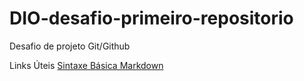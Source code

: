 # DIO-desafio-primeiro-repositorio
Desafio de projeto Git/Github

Links Úteis
[Sintaxe Básica Markdown](https://markdown.net.br/sintaxe-basica/)
